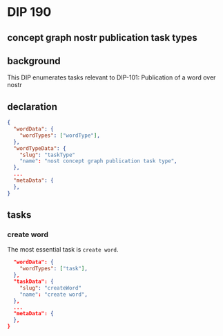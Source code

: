 DIP 190
=====

concept graph nostr publication task types
-------

## background

This DIP enumerates tasks relevant to DIP-101: Publication of a word over nostr 

## declaration

```json
{
  "wordData": {
    "wordTypes": ["wordType"],
  },
  "wordTypeData": {
    "slug": "taskType"
    "name": "nost concept graph publication task type",
  },
  ...
  "metaData": {
  },
}
```

## tasks

### create word

The most essential task is `create word`.

```json
  "wordData": {
    "wordTypes": ["task"],
  },
  "taskData": {
    "slug": "createWord"
    "name": "create word",
  },
  ...
  "metaData": {
  },
}
```
